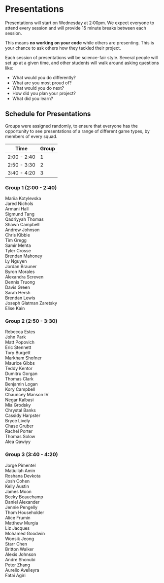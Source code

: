 # Presentations

Presentations will start on Wednesday at 2:00pm. We expect everyone to attend every session
and will provide 15 minute breaks between each session.

This means **no working on your code** while others are presenting. This is your chance
to ask others how they tackled their project.

Each session of presentations will be science-fair style. Several people will set up at
a given time, and other students will walk around asking questions like:

- What would you do differently?
- What are you most proud of?
- What would you do next?
- How did you plan your project?
- What did you learn?

## Schedule for Presentations
Groups were assigned randomly, to ensure that everyone has the opportunity to see presentations of a range of different game types, by members of every squad.

| Time        |  Group |
|---          |---     |
| 2:00 - 2:40 | 1      |
| 2:50 - 3:30 | 2      |
| 3:40 - 4:20 | 3      |

### Group 1 (2:00 - 2:40)
Mariia Kotylevska<br />
Jared Nichols<br />
Armani Hall<br />
Sigmund Tang<br />
Qadriyyah Thomas<br />
Shawn Campbell<br />
Andrew Johnson<br />
Chris Kibble<br />
Tim Gregg<br />
Samir Mehta<br />
Tyler Crosse<br />
Brendan Mahoney<br />
Ly Nguyen<br />
Jordan Brauner<br />
Byron Morales<br />
Alexandra Screven<br />
Dennis Truong<br />
Davis Green<br />
Sarah Hersh<br />
Brendan Lewis<br />
Joseph Glatman Zaretsky<br />
Elise Kain

### Group 2 (2:50 - 3:30)
Rebecca Estes<br />
John Park<br />
Matt Popovich<br />
Eric Stennett<br />
Tory Burgett<br />
Markham Shofner<br />
Maurice Gibbs<br />
Teddy Kentor<br />
Dumitru Gorgan<br />
Thomas Clark<br />
Benjamin Logan<br />
Kory Campbell<br />
Chauncey Manson IV<br />
Negar Kalbasi<br />
Mia Grodsky<br />
Chrystal Banks<br />
Cassidy Harpster<br />
Bryce Lively<br />
Chase Gruber<br />
Rachel Porter<br />
Thomas Solow<br />
Alea Qawiyy<br />

### Group 3 (3:40 - 4:20)
Jorge Pimentel<br />
Matiullah Amin<br />
Roshana Devkota<br />
Josh Cohen<br />
Kelly Austin<br />
James Moon<br />
Becky Beauchamp<br />
Daniel Alexander<br />
Jennie Pengelly<br />
Thom Householder<br />
Alice Frumin<br />
Matthew Murgia<br />
Liz Jacques<br />
Mohamed Goodwin<br />
Wonsik Jeong<br />
Starr Chen<br />
Britton Walker<br />
Alexis Johnson<br />
Andre Shonubi<br />
Peter Zhang<br />
Aurelio Avelleyra<br />
Fatai Agiri<br />
